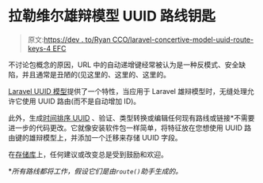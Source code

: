 # 拉勒维尔雄辩模型 UUID 路线钥匙

> 原文:[https://dev . to/Ryan CCO/laravel-concertive-model-uuid-route-keys-4 EFC](https://dev.to/ryancco/laravel-eloquent-model-uuid-route-keys-4efc)

不讨论包概念的原因，URL 中的自动递增键经常被认为是一种反模式、安全缺陷，并且通常是丑陋的(见这里的、这里的、这里的。

[Laravel UUID 模型](https://github.com/ryancco/laravel-uuid-models)提供了一个特性，当应用于 Laravel 雄辩模型时，无缝处理允许它使用 UUID 路由(而不是自动增加 ID)。

此外，生成[时间排序 UUID](https://www.percona.com/blog/2014/12/19/store-uuid-optimized-way/) 、验证、类型转换或编辑任何现有路线或链接*不需要进一步的代码更改。它就像安装软件包一样简单，将特征放在您想使用 UUID 路由键的雄辩模型上，并添加一个迁移来存储 UUID 字段。

在[存储库](https://github.com/ryancco/laravel-uuid-models)上，任何建议或改变总是受到鼓励和欢迎。

**所有路线都将工作，假设它们是由`route()`助手生成的。*